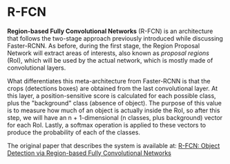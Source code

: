 # R-FCN

**Region-based Fully Convolutional Networks** \(R-FCN\) is an architecture that follows the two-stage approach previously introduced while discussing Faster-RCNN. As before, during the first stage, the Region Proposal Network will extract areas of interests, also known as _proposal regions_ \(RoI\), which will be used by the actual network, which is mostly made of convolutional layers.

What differentiates this meta-architecture from Faster-RCNN is that the crops \(detections boxes\) are obtained from the last convolutional layer. At this layer, a position-sensitive score is calculated for each possible class, plus the "background" class \(absence of object\). The purpose of this value is to measure how much of an object is actually inside the RoI, so after this step, we will have an n + 1-dimensional \(n classes, plus background\) vector for each RoI. Lastly, a softmax operation is applied to these vectors to produce the probability of each of the classes.

The original paper that describes the system is available at: [R-FCN: Object Detection via Region-based Fully Convolutional Networks](https://arxiv.org/pdf/1605.06409.pdf)

